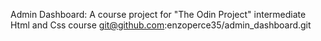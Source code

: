 Admin Dashboard: A course project for "The Odin Project" intermediate Html and Css course
git@github.com:enzoperce35/admin_dashboard.git
